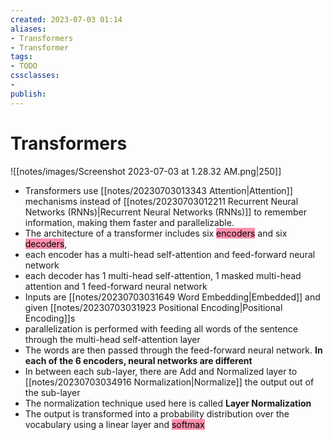 ```yaml
---
created: 2023-07-03 01:14
aliases: 
- Transformers
- Transformer
tags:
- TODO
cssclasses:
- 
publish:
---
```


<!-- 
tags: 
-->

<!--internal
parent:: [[]]
child:: [[]]
related:: [[]]
-->

<!--external
- [ ] [Assembly AI](https://www.youtube.com/@AssemblyAI)'s [Transformers for Beginners](https://www.youtube.com/watch?v=_UVfwBqcnbM)
-->

# Transformers

![[notes/images/Screenshot 2023-07-03 at 1.28.32 AM.png|250]]

- Transformers use [[notes/20230703013343 Attention|Attention]] mechanisms instead of  [[notes/20230703012211 Recurrent Neural Networks (RNNs)|Recurrent Neural Networks (RNNs)]] to remember information, making them faster and parallelizable.
- The architecture of a transformer includes six <mark style="background: #FF5582A6;">encoders</mark> and six <mark style="background: #FF5582A6;">decoders</mark>, 
- each encoder has a multi-head self-attention and feed-forward neural network
- each decoder has 1 multi-head self-attention, 1 masked multi-head attention and 1 feed-forward neural network
- Inputs are [[notes/20230703031649 Word Embedding|Embedded]] and given [[notes/20230703031923 Positional Encoding|Positional Encoding]]s
- parallelization is performed with feeding all words of the sentence through the multi-head self-attention layer
- The words are then passed through the feed-forward neural network. **In each of the 6 encoders, neural networks are different**
- In between each sub-layer, there are Add and Normalized layer to [[notes/20230703034916 Normalization|Normalize]] the output out of the sub-layer
- The normalization technique used here is called **Layer Normalization**
- The output is transformed into a probability distribution over the vocabulary using a linear layer and <mark style="background: #FF5582A6;">softmax</mark>